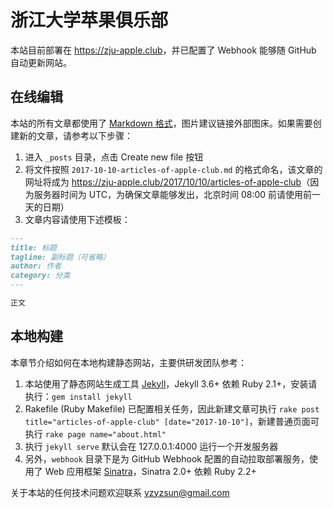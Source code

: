 # 浙江大学苹果俱乐部

本站目前部署在 <https://zju-apple.club>，并已配置了 Webhook 能够随 GitHub 自动更新网站。

## 在线编辑

本站的所有文章都使用了 [Markdown 格式](http://wowubuntu.com/markdown/)，图片建议链接外部图床。如果需要创建新的文章，请参考以下步骤：

1. 进入 `_posts` 目录，点击 Create new file 按钮
2. 将文件按照 `2017-10-10-articles-of-apple-club.md` 的格式命名，该文章的网址将成为 <https://zju-apple.club/2017/10/10/articles-of-apple-club>（因为服务器时间为 UTC，为确保文章能够发出，北京时间 08:00 前请使用前一天的日期）
3. 文章内容请使用下述模板：

```markdown
---
title: 标题
tagline: 副标题（可省略）
author: 作者
category: 分类
---

正文
```

## 本地构建

本章节介绍如何在本地构建静态网站，主要供研发团队参考：

1. 本站使用了静态网站生成工具 [Jekyll](https://jekyllrb.com)，Jekyll 3.6+ 依赖 Ruby 2.1+，安装请执行：`gem install jekyll`
2. Rakefile (Ruby Makefile) 已配置相关任务，因此新建文章可执行 `rake post title="articles-of-apple-club" [date="2017-10-10"]`，新建普通页面可执行 `rake page name="about.html"`
3. 执行 `jekyll serve` 默认会在 127.0.0.1:4000 运行一个开发服务器
4. 另外，`webhook` 目录下是为 GitHub Webhook 配置的自动拉取部署服务，使用了 Web 应用框架 [Sinatra](http://www.sinatrarb.com)，Sinatra 2.0+ 依赖 Ruby 2.2+

关于本站的任何技术问题欢迎联系 <yzyzsun@gmail.com>
